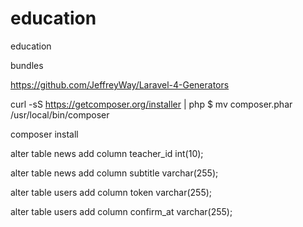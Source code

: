 education
=========

education


bundles

https://github.com/JeffreyWay/Laravel-4-Generators


 curl -sS https://getcomposer.org/installer | php
$ mv composer.phar /usr/local/bin/composer

composer install



alter table news add column teacher_id int(10);

alter table news add column subtitle varchar(255);



alter table users add column token varchar(255);


alter table users add column confirm_at varchar(255);
